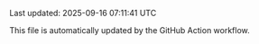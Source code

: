 Last updated: 2025-09-16 07:11:41 UTC

This file is automatically updated by the GitHub Action workflow.
